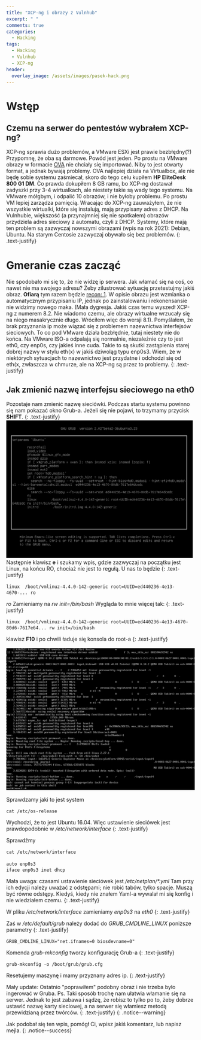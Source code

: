 ```yaml
---
title: "XCP-ng i obrazy z Vulnhub"
excerpt: " "
comments: true
categories:
  - Hacking
tags:
  - Hacking
  - Vulnhub
  - XCP-ng
header:
  overlay_image: /assets/images/pasek-hack.png
---
```

# Wstęp
## Czemu na serwer do pentestów wybrałem XCP-ng?
XCP-ng sprawia dużo problemów, a VMware ESXi jest prawie bezbłędny(?) Przypomnę, że oba są darmowe. Powód jest jeden. Po prostu na VMware obrazy w formacie [OVA](https://pl.wikipedia.org/wiki/Open_Virtualization_Format) nie chciały się importować. Niby to jest otwarty format, a jednak bywają problemy. OVA najlepiej działa na Virtualbox, ale nie będę sobie systemu zaśmiecał, skoro do tego celu kupiłem **HP EliteDesk 800 G1 DM**. Co prawda dokupiłem 8 GB ramu, bo XCP-ng dostawał zadyszki przy 3-4 wirtualkach, ale niestety takie są wady tego systemu. Na VMware mółgbym, i odpalić 10 obrazów, i nie byłoby problemu. Po prostu VM lepiej zarządza pamięcią. Wracając do XCP-ng zauważyłem, że nie wszystkie wirtualki, które się instalują, mają przypisany adres z DHCP. Na Vulnhubie, większość (a przynajmniej się nie spotkałem) obrazów przydziela adres sieciowy z automatu, czyli z DHCP. Systemy, które mają ten problem są zazwyczaj nowszymi obrazami (wpis na rok 2021): Debian, Ubuntu. Na starym Centosie zazwyczaj obywało się bez problemów.
{: .text-justify}

# Gmeranie czas zacząć
Nie spodobało mi się to, że nie widzę ip serwera. Jak włamać się na coś, co nawet nie ma swojego adresu? Żeby zilustrować sytuację przetestujmy jakiś obraz. **Ofiarą** tym razem będzie [recon: 1](https://www.vulnhub.com/entry/recon-1,438/). W opisie obrazu jest wzmianka o automatycznym przypisaniu IP, jednak po zainstalowaniu i rekonensansie nie widzimy nowego maka. (Mała dygresja. Jakiś czas temu wyszedł XCP-ng z numerem 8.2. Nie wiadomo czemu, ale obrazy wirtualne wrzucały się na niego masakrycznie długo. Wróciłem więc do wersji 8.1). Pomyślałem, że brak przyznania ip może wiązać się z problemem nazewnictwa interfejsów sieciowych. To co pod VMware działa bezbłędnie, tutaj niestety nie do końca. Na VMware ISO-a odpalają się normalnie, niezależnie czy to jest eth0, czy enp0s, czy jakieś inne cuda. Takie to są skutki zastąpienia starej dobrej nazwy w stylu eth(x) w jakiś dziwoląg typu enp0s3. Wiem, że w niektórych sytuacjach to nazewnictwo jest przydatne i odchodzi się od eth(x, zwłaszcza w chmurze, ale na XCP-ng są przez to problemy.
{: .text-justify}

## Jak zmienić nazwę interfejsu sieciowego na eth0
Pozostaje nam zmienić nazwę sieciówki. Podczas startu systemu powinno się nam pokazać okno Grub-a. Jeżeli się nie pojawi, to trzymamy przycisk **SHIFT**. 
{: .text-justify}
![grub](/assets/images/hacking/2021/02/01.png)
Następnie klawisz **e** i szukamy wpis, gdzie zazwyczaj na początku jest Linux, na końcu RO, chociaż nie jest to regułą. U nas to będzie
{: .text-justify}

``` 
linux  /boot/vmlinuz-4.4.0-142-generic root=UUID=ed440236-4e13-4670-... ro
```

_ro_ Zamieniamy na _rw init=/bin/bash_ Wygląda to mnie więcej tak:
{: .text-justify}

```
linux  /boot/vmlinuz-4.4.0-142-generic root=UUID=ed440236-4e13-4670-80d6-7617e64... rw init=/bin/bash
```

klawisz **F10** i po chwili ładuje się konsola do root-a
{: .text-justify}

![grub](/assets/images/hacking/2021/02/02.png)

Sprawdzamy jaki to jest system

```
cat /etc/os-release
```

Wychodzi, że to jest Ubuntu 16.04. Więc ustawienie sieciówek jest prawdopodobnie w _/etc/network/interface_
{: .text-justify}

Sprawdźmy

```
cat /etc/network/interface

auto enp0s3
iface enp0s3 inet dhcp
```

Mała uwaga: czasami ustawienie sieciówek jest _/etc/netplan/*.yml_ Tam przy ich edycji należy uważać z odstępami; nie robić tabów, tylko spacje. Muszą być równe odstępy. Kiedyś, kiedy nie znałem Yaml-a wywalał mi się konfig i nie wiedziałem czemu.
{: .text-justify}

W pliku _/etc/network/interface_ zamieniamy _enp0s3_ na _eth0_
{: .text-justify}

Zaś w  _/etc/default/grub_ należy dodać do _GRUB_CMDLINE_LINUX_ poniższe parametry
{: .text-justify}
```
GRUB_CMDLINE_LINUX="net.ifnames=0 biosdevname=0"
```

Komenda _grub-mkconfig_ tworzy konfigurację Grub-a
{: .text-justify}

```
grub-mkconfig -o /boot/grub/grub.cfg
```

Resetujemy maszynę i mamy przyznany adres ip.
{: .text-justify}

Mały update: Ostatnio "poprawiłem" podobny obraz i nie trzeba było ingerować w Gruba.
Ps. Taki sposób trochę nam ułatwia włamanie się na serwer. Jednak to jest zabawa i sądzę, że robisz to tylko po to, żeby dobrze ustawić nazwę karty sieciowej, a na serwer się włamiesz metodą przewidzianą przez twórców.
{: .text-justify}
{: .notice--warning}

Jak podobał się ten wpis, pomógł Ci,  wpisz jakiś komentarz, lub napisz mejla.
{: .notice--success}
